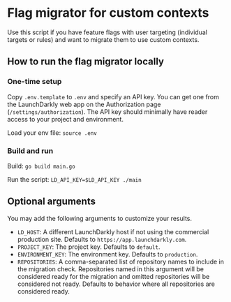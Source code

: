 # Flag migrator for custom contexts

Use this script if you have feature flags with user targeting (individual targets or rules) and want to migrate them to use custom contexts.

## How to run the flag migrator locally

### One-time setup

Copy `.env.template` to `.env` and specify an API key. You can get one from the LaunchDarkly web app on the Authorization page (`/settings/authorization`). The API key should minimally have reader access to your project and environment.

Load your env file: `source .env`

### Build and run

Build: `go build main.go`

Run the script: `LD_API_KEY=$LD_API_KEY ./main`

## Optional arguments

You may add the following arguments to customize your results.

* `LD_HOST`: A different LaunchDarkly host if not using the commercial production site. Defaults to `https://app.launchdarkly.com`.
* `PROJECT_KEY`: The project key. Defaults to `default`.
* `ENVIRONMENT_KEY`: The environment key. Defaults to `production`.
* `REPOSITORIES`: A comma-separated list of repository names to include in the migration check. Repositories named in this argument will be considered ready for the migration and omitted repositories will be considered not ready. Defaults to behavior where all repositories are considered ready.